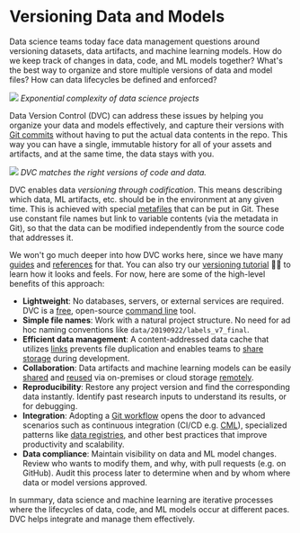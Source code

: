 # Versioning Data and Models

Data science teams today face data management questions around versioning
datasets, data artifacts, and machine learning models. How do we keep track of
changes in data, code, and ML models together? What's the best way to organize
and store multiple versions of data and model files? How can data lifecycles be
defined and enforced?

![](/img/data-ver-complex.png) _Exponential complexity of data science projects_

Data Version Control (DVC) can address these issues by helping you organize your
data and models effectively, and capture their versions with
[Git commits](<(https://git-scm.com/book/en/v2/Git-Basics-Recording-Changes-to-the-Repository)>)
without having to put the actual data contents in the repo. This way you can
have a single, immutable history for all of your assets and artifacts, and at
the same time, the data stays with you.

![](/img/project-versions.png) _DVC matches the right versions of code and
data._

DVC enables data _versioning through codification_. This means describing which
data, ML artifacts, etc. should be in the environment at any given time. This is
achieved with special [metafiles](/doc/user-guide/dvc-files-and-directories)
that can be put in Git. These use constant file names but link to variable
contents (via the metadata in Git), so that the data can be modified
independently from the source code that addresses it.

We won't go much deeper into how DVC works here, since we have many
[guides](/doc/user-guide) and [references](/doc/command-reference) for that. You
can also try our
[versioning tutorial](/doc/use-cases/versioning-data-and-model-files/tutorial)
👩‍💻 to learn how it looks and feels. For now, here are some of the high-level
benefits of this approach:

- **Lightweight**: No databases, servers, or external services are required. DVC
  is a [free](https://github.com/iterative/dvc/blob/master/LICENSE), open-source
  [command line](/doc/command-reference) tool.
- **Simple file names**: Work with a natural project structure. No need for ad
  hoc naming conventions like `data/20190922/labels_v7_final`.
- **Efficient data management**: A content-addressed data <abbr>cache</abbr>
  that utilizes
  [links](/doc/user-guide/large-dataset-optimization#file-link-types-for-the-dvc-cache)
  prevents file duplication and enables teams to
  [share storage](/doc/use-cases/shared-development-server) during development.
- **Collaboration**: Data artifacts and machine learning models can be easily
  [shared](/doc/use-cases/sharing-data-and-model-files) and
  [reused](/doc/start/data-access) via on-premises or cloud storage
  [remotely](/doc/command-reference/remote).
- **Reproducibility**: Restore any project version and find the corresponding
  data instantly. Identify past research inputs to understand its results, or
  for debugging.
- **Integration**: Adopting a
  [Git workflow](https://about.gitlab.com/topics/version-control/what-is-git-workflow/)
  opens the door to advanced scenarios such as continuous integration (CI/CD
  e.g. [CML](https://cml.dev/)), specialized patterns like
  [data registries](/doc/use-cases/data-registries), and other best practices
  that improve productivity and scalability.
- **Data compliance**: Maintain visibility on data and ML model changes. Review
  who wants to modify them, and why, with pull requests (e.g. on GitHub). Audit
  this process later to determine when and by whom where data or model versions
  approved.

In summary, data science and machine learning are iterative processes where the
lifecycles of data, code, and ML models occur at different paces. DVC helps
integrate and manage them effectively.
